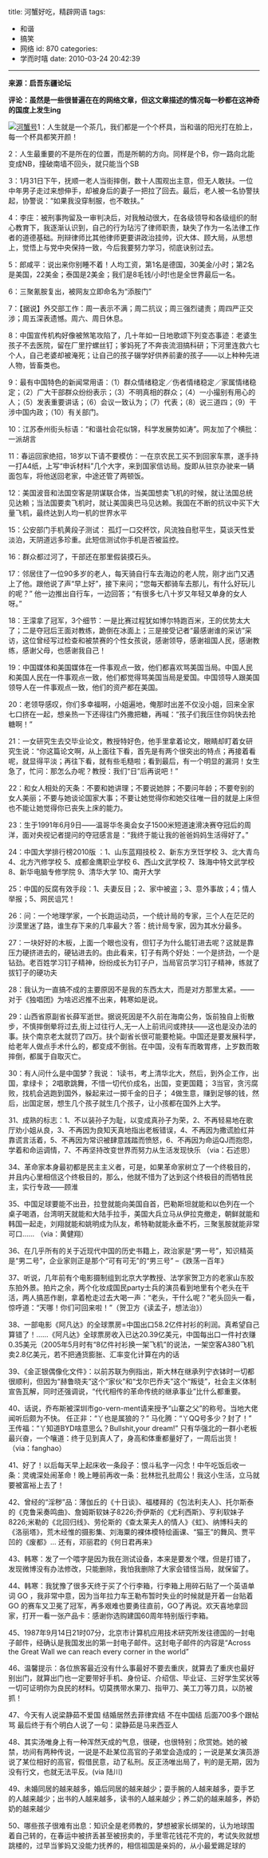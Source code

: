 title: 河蟹好吃，精辟网语
tags:
  - 和谐
  - 搞笑
  - 网络
id: 870
categories:
  - 学而时嘻
date: 2010-03-24 20:42:39
---

**来源：启吾东疆论坛**

**评论：虽然是一些很普遍在在的网络文章，但这文章描述的情况每一秒都在这神奇的国度上发生ing**

[![](http://a.kainy.cn/201003/22_124110_1.jpg "河蟹号")](http://a.kainy.cn/201003/22_124110_1.jpg)1：人生就是一个茶几，我们都是一个个杯具，当和谐的阳光打在脸上，每一个杯具都笑开颜！

2：人生最重要的不是所在的位置，而是所朝的方向。同样是个B，你一路向北能变成NB，撞破南墙不回头，就只能当个SB

3：1月31日下午，抚顺一老人当街摔倒，数十人围观出主意，但无人敢扶。一位中年男子走过来想伸手，却被身后的妻子一把拉了回去。最后，老人被一名协警扶起，协警说：“如果我没穿制服，也不敢扶。”

4：李庄：被刑事拘留及一审判决后，对我触动很大，在各级领导和各级组织的耐心教育下，我逐渐认识到，自己的行为玷污了律师职责，缺失了作为一名法律工作者的道德基础。刑辩律师比其他律师更要讲政治挂帅，识大体、顾大局，从思想上，觉悟上与党中央保持一致，今后我要努力学习，彻底诀别过去。<!--more-->

5：郎咸平：说出来你别睡不着！人均工资，第1名是德国，30美金/小时；第2名是美国，22美金；泰国是2美金；我们是8毛钱/小时!也是全世界最后一名。

6：三聚氰胺复出，被网友立即命名为“添胺门”

7：【据说】外交部工作：周一表示不满；周二抗议；周三强烈谴责；周四严正交涉；周五深表遗憾。周六、周日休息。

8：中国宣传机构好像被煞笔攻陷了，几十年如一日地歌颂下列变态事迹：老婆生孩子不去医院，留在厂里拧螺丝钉；爹妈死了不奔丧流泪搞科研；下河里连救六七个人，自己老婆却被淹死；让自己的孩子辍学好供养前妻的孩子——以上种种先进人物，皆畜类也。

9：最有中国特色的新闻常用语：（1）群众情绪稳定／伤者情绪稳定／家属情绪稳定；（2）广大干部群众纷纷表示；（3）不明真相的群众；（4）一小撮别有用心的人；（5）发表重要讲话；（6）会议一致认为；（7）代表；（8）说三道四；（9）干涉中国内政；（10）有关部门。

10：江苏泰州街头标语：“和谐社会花似锦，科学发展势如涛”。网友加了个横批：一派胡言

11：春运回家绝招，18岁以下请不要模仿：一在京农民工买不到回家车票，遂手持一打A4纸，上写“申诉材料”几个大字，来到国家信访局。旋即从驻京办驶来一辆面包车，将他送回老家，中途还管了两顿饭。

12：美国波音和法国空客是阴谋联合体，当美国想卖飞机的时候，就让法国总统见达赖；当法国要卖飞机时，就让美国奥巴马见达赖。我国在不断的抗议中买下大量飞机，最终达到人均一机的世界水平

15：公安部门手机黄段子测试： 孤灯一口交杯饮，风流独自慰平生，莫谈天性爱淡泊，天阴道远多珍重。此短信测试你手机是否被监控。

16：群众都过河了，干部还在那里假装摸石头。

17：邻居住了一位90多岁的老人，每天骑自行车去海边的老人院，刚才出门又遇上了他。跟他说了声“早上好”，接下来问；“您每天都骑车去那儿，有什么好玩儿的呢？” 他一边推出自行车，一边回答；“有很多七八十岁又年轻又单身的女人呀。”

18：王濛拿了冠军，3个细节：一是比赛过程犹如博尔特跑百米，王的优势太大了；二是夺冠后王面对教练，跪倒在冰面上；三是接受记者“最感谢谁的采访”采访，这位曾经写过检查和被禁赛的个性女孩说，感谢领导，感谢祖国人民，感谢教练，感谢父母，也感谢我自己！

19：中国媒体和美国媒体在一件事观点一致，他们都喜欢骂美国当局。中国人民和美国人民在一件事观点一致，他们都觉得骂美国当局是爱国。中国领导人跟美国领导人在一件事观点一致，他们的资产都在美国。

20：老领导感叹，你们多幸福啊，小姐遍地，俺那时出差不仅没小姐，回来全家七口挤在一起，想亲热一下还得往门外撒把糖，再喊：“孩子们我压住你妈快去抢糖啊！”

21：一女研究生去交毕业论文，教授特好色，他手里拿着论文，眼睛却盯着女研究生说：“你这篇论文啊，从上面往下看，首先是有两个很突出的特点；再接着看呢，就显得平淡；再往下看，就有些毛糙啦；看到最后，有一个明显的漏洞！女生急了，忙问：那怎么办呢？教授：我们“日”后再说吧！”

22：和女人相处的天条：不要和她讲理；不要说她胖；不要问年龄；不要夸别的女人美丽；不要与她谈论国家大事；不要让她觉得你和她交往唯一目的就是上床但也不能让她觉得你已丧失上床的能力。

23：生于1991年6月9日——温哥华冬奥会女子1500米短道速滑决赛夺冠后的周洋，面对央视记者提问的夺冠感言是：“我终于能让我的爸爸妈妈生活得好了。”

24：中国大学排行榜2010版 ：1、山东蓝翔技校 2、新东方烹饪学校 3、北大青鸟 4、北方汽修学校 5、成都金鹰职业学校 6、西山文武学校 7、珠海中特文武学校 8、新华电脑专修学院 9、清华大学 10、南开大学

25：中国的反腐有效手段：1、夫妻反目；2、家中被盗；3、意外事故；4；情人举报；5、网民诅咒！

26：问：一个地理学家，一个长跑运动员，一个统计局的专家，三个人在茫茫的沙漠里迷了路，谁生存下来的几率最大？答：统计局专家，因为其水分最多。

27：一块好好的木板，上面一个眼也没有，但钉子为什么能钉进去呢？这就是靠压力硬挤进去的，硬钻进去的。由此看来，钉子有两个好处：一个是挤劲，一个是钻劲。老百姓学习钉子精神，纷纷成长为钉子户，当局官员学习钉子精神，练就了拔钉子的硬功夫

28：我认为一直搞不成的主要原因不是我的东西太大，而是对方那里太紧。——对于《独唱团》为啥迟迟推不出来，韩寒如是说。

29：山西省原副省长薛军逝世。据说死因是不久前在海南公务，饭前独自上街散步，不慎摔倒晕将过去,街上过往行人,无一人上前讯问或搀扶——这也是没办法的事。扶个南京老太就罚了四万。扶个副省长很可能要枪毙。中国还是要发展科学，给老年人做点手术什么的，都变成不倒翁。在中国，没有车而敢胃疼，上岁数而敢摔倒，都属于自取灭亡。

30：有人问什么是中国梦？我说： 1读书，考上清华北大，然后，到外企工作，出国，拿绿卡； 2唱歌跳舞，不惜一切代价成名，出国，变更国籍； 3当官，贪污腐败，找机会逃跑到国外，躲起来过一掷千金的日子； 4做生意，赚到足够的钱，然后，出国定居，想生几个孩子就生几个孩子，让小孩都在国外上大学。

31、成熟的标志：1、不以装孙子为耻，以变成真孙子为荣，2、不再轻易地在歌厅劝小姐从良，3、不再因为良知天真地指出老板错误，4、不再因为撒谎脸红并靠谎言活着，5、不再因为常识被肆意践踏而愤怒，6、不再因为命运QJ而抱怨，学着和命运调情，7、不再坚持改变世界而努力从生活发现快乐 （via：石述思）

34、革命家本身最初都是民主主义者，可是，如果革命家树立了一个终极目的，并且内心里相信这个终极目的，那么，他就不惜为了达到这个终极目的而牺牲民主，实行专政——顾淮

35、中国足球要能不出丑，拉登就能向美国自首，巴勒斯坦就能和以色列在一个桌子喝酒，台湾明天就能和大陆手拉手，美国大兵立马从伊拉克撤走，朝鲜就能和韩国一起走，刘翔就能和姚明成为队友，希特勒就能永垂不朽，三聚氢胺就能非常可口…… （via：黄健翔）

36、在几乎所有的关于近现代中国的历史书籍上，政治家是“男一号”，知识精英是“男二号”，企业家则正是那个“可有可无”的“男三号” –《跌荡一百年》

37、听说，几年前有个电影摄制组到北京大学教授、法学家贺卫方的老家山东胶东拍外景。拍片之余，两个化妆成国民party士兵的演员看到地里有个老头在干活，两人搞恶作剧，拿着枪走过去大喝一声：“老头，干什么呢？”老头回头一看，惊呼道：“天哪！你们可回来啦！”（贺卫方《读孟子，想法治》）

38、一部电影《阿凡达》的全球票房=中国出口58.2亿件衬衫的利润。真希望自己算错了！……《阿凡达》全球票房收入已达20.39亿美元，中国每出口一件衬衣赚0.35美元（2005年5月时有“8亿件衬衫换一架飞机”的说法，一架空客A380飞机卖2.8亿美元，若不把通货膨胀、汇率变化计算在内的话

39、《金正银偶像化文件》：以前苏联为例指出，斯大林在继承列宁衣钵时一切都很顺利，但因为“赫鲁晓夫”这个“家伙”和“戈尔巴乔夫”这个“叛徒”，社会主义体制宣告瓦解，同时还强调说，“代代相传的革命传统的继承事业”比什么都重要。

40、话说，乔布斯被深圳市go-vern-ment请来授予“山寨之父”的称号。当地大佬闻听后颇为不快。 任正非：“丫也是属狼的？” 马化腾：“丫QQ号多少？封了！” 王传福：“丫知道BYD啥意思么？Bullshit,your dream!” 只有华强北的一群小老板最兴奋，一个嚷道：终于见到真人了，身高和体重都量好了，一周后出货！（via：fanghao）

41、好了！以后每天早上起床收一条段子：恨斗私字一闪念！中午吃饭后收一条：灵魂深处闹革命！晚上睡前再收一条：批林批孔批周公！我这小生活，立马就要被富裕上去了！

42、曾经的“淫秽”品：薄伽丘的《十日谈》、福楼拜的《包法利夫人》、托尔斯泰的《克鲁采奏鸣曲》、詹姆斯软妹子8226;乔伊斯的《尤利西斯》、亨利软妹子8226;米勒的《北回归线》、劳伦斯的《查太莱夫人的情人》《虹》、纳博科夫的《洛丽塔》，荒木经惟的摄影集、刘海粟的裸体模特绘画课、“猫王”的舞风、贾平凹的《废都》… 还有，邓丽君的《何日君再来》

43、韩寒：发了一个喂字是因为我在测试设备，本来是要发个嘿，但是打错了，发现微博没有办法修改，只能删除，我怕我删除了大家会错怪当局，就保留了。

44、韩寒：我犹豫了很多天终于买了个行李箱，行李箱上用碎石贴了一个英语单词 GO ，我非常中意，因为当年拉力车王勒布暂时失业的时候就是开着一台贴着 GO 的赛车又卫冕了冠军，再多艰难也要勇往直前，GO了再说。欢天喜地拿回家，打开一看一张产品卡：感谢你选购建国60周年特别版行李箱。

45、1987年9月14日21时07分，北京市计算机应用技术研究所发往德国的一封电子邮件，经确认是我国发出的第一封电子邮件。这封电子邮件的内容是“Across the Great Wall we can reach every corner in the world”

46、温馨提示：各位旅客最近没有什么事最好不要去重庆，就算去了重庆也最好别出门，就算出门也一定要带好手机、身份证、介绍信、毕业证、三好学生奖状等一切可证明你为良民的材料。切莫携带水果刀、指甲刀、美工刀等刀具，以防被抓！

47、今天有人说梁静茹不爱国 结婚居然去菲律宾结 不在中国结 后面700多个跟帖骂 最后终于有个明白人说了一句：梁静茹是马来西亚人

48、其实汤唯身上有一种浑然天成的气息，很硬，也很特别；欣赏她。她的被禁，坊间有两种传说，一说是不赴某位高官的子弟堂会造成的；一说是某女演员游说了某位相好的高官，假借民意，动了私刑。反正汤唯出局了，判的是无期，因为没有行文，也就无法平反。(via 陆川)

49、未婚同居的越来越多，婚后同居的越来越少；耍手腕的人越来越多，耍手艺的人越来越少；出书的人越来越多，读书的人越来越少；养二奶的越来越多，养奶奶的越来越少

50、哪些孩子很难有出息：知识全是老师教的，梦想被家长绑架的，认为地球围着自己转的，在春运中被挤丢甚至被拐卖的，手里零花钱花不完的，考试失败就想跳楼的，过早当爹妈又没能力抚养的，相信祖国是亲妈的，从小最爱踢足球的